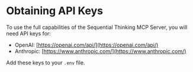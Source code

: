 # Obtaining API Keys

To use the full capabilities of the Sequential Thinking MCP Server, you will need API keys for:

- OpenAI: [https://openai.com/api/](https://openai.com/api/)
- Anthropic: [https://www.anthropic.com/](https://www.anthropic.com/)

Add these keys to your `.env` file.